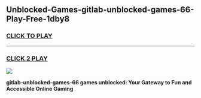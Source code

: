
## Unblocked-Games-gitlab-unblocked-games-66-Play-Free-1dby8
<h3>
<a href="https://premium76.site?title=gitlab-unblocked-games-66&ref=22A">CLICK TO PLAY</a></h3>
<hr>

<h3>
<a href="https://premium76.site?title=gitlab-unblocked-games-66&ref=22A">CLICK 2 PLAY</a>
  
</h3>

<a href="https://premium76.site?title=gitlab-unblocked-games-66&ref=22A"><img src="https://clearcache.store/games.png"></a>


**gitlab-unblocked-games-66 games unblocked: Your Gateway to Fun and Accessible Online Gaming**
